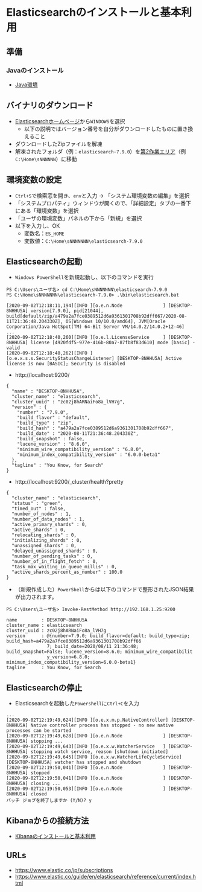 # Elasticsearchのインストールと基本利用


## 準備

### Javaのインストール

- [Java環境](../../pc-java.md)
  
## バイナリのダウンロード

- [Elasticsearchホームページ](https://www.elastic.co/jp/downloads/elasticsearch)から`WINDOWS`を選択
  - 以下の説明ではバージョン番号を自分がダウンロードしたものに置き換えること
- ダウンロードしたZipファイルを解凍
- 解凍されたフォルダ（例：`elasticsearch-7.9.0`）を[第2作業エリア](../../pc-workspace.md)（例 `C:\Home\sNNNNNN`）に移動

## 環境変数の設定

- `Ctrl+S`で検索窓を開き、`env`と入力 → 「システム環境変数の編集」を選択
- 「システムプロパティ」ウィンドウが開くので、「詳細設定」タブの一番下にある「環境変数」を選択
- 「ユーザの環境変数」パネルの下から「新規」を選択
- 以下を入力し、OK
  - 変数名：`ES_HOME`
  - 変数値：`C:\Home\sNNNNNNN\elasticsearch-7.9.0`

## Elasticsearchの起動

- `Windows PowerShell`を新規起動し、以下のコマンドを実行

```
PS C:\Users\ユーザ名> cd C:\Home\sNNNNNNN\elasticsearch-7.9.0
PS C:\Home\sNNNNNNN\elasticsearch-7.9.0> .\bin\elasticsearch.bat

[2020-09-02T12:18:11,194][INFO ][o.e.n.Node               ] [DESKTOP-8NHHU5A] version[7.9.0], pid[21044], build[default/zip/a479a2a7fce0389512d6a9361301708b92dff667/2020-08-11T21:36:48.204330Z], OS[Windows 10/10.0/amd64], JVM[Oracle Corporation/Java HotSpot(TM) 64-Bit Server VM/14.0.2/14.0.2+12-46]
...
[2020-09-02T12:18:40,260][INFO ][o.e.l.LicenseService     ] [DESKTOP-8NHHU5A] license [4920fdf5-977e-416b-80a7-87fb8f83d610] mode [basic] - valid
[2020-09-02T12:18:40,262][INFO ][o.e.x.s.s.SecurityStatusChangeListener] [DESKTOP-8NHHU5A] Active license is now [BASIC]; Security is disabled
```

- http://localhost:9200/

```
{
  "name" : "DESKTOP-8NHHU5A",
  "cluster_name" : "elasticsearch",
  "cluster_uuid" : "zc02j8hARNaiFo8a_lVH7g",
  "version" : {
    "number" : "7.9.0",
    "build_flavor" : "default",
    "build_type" : "zip",
    "build_hash" : "a479a2a7fce0389512d6a9361301708b92dff667",
    "build_date" : "2020-08-11T21:36:48.204330Z",
    "build_snapshot" : false,
    "lucene_version" : "8.6.0",
    "minimum_wire_compatibility_version" : "6.8.0",
    "minimum_index_compatibility_version" : "6.0.0-beta1"
  },
  "tagline" : "You Know, for Search"
}
```

- http://localhost:9200/_cluster/health?pretty

```
{
  "cluster_name" : "elasticsearch",
  "status" : "green",
  "timed_out" : false,
  "number_of_nodes" : 1,
  "number_of_data_nodes" : 1,
  "active_primary_shards" : 0,
  "active_shards" : 0,
  "relocating_shards" : 0,
  "initializing_shards" : 0,
  "unassigned_shards" : 0,
  "delayed_unassigned_shards" : 0,
  "number_of_pending_tasks" : 0,
  "number_of_in_flight_fetch" : 0,
  "task_max_waiting_in_queue_millis" : 0,
  "active_shards_percent_as_number" : 100.0
}
```

- （新規作成した）`PowerShell`からは以下のコマンドで整形されたJSON結果が出力されます。

```
PS C:\Users\ユーザ名> Invoke-RestMethod http://192.168.1.25:9200

name         : DESKTOP-8NHHU5A
cluster_name : elasticsearch
cluster_uuid : zc02j8hARNaiFo8a_lVH7g
version      : @{number=7.9.0; build_flavor=default; build_type=zip; build_hash=a479a2a7fce0389512d6a9361301708b92dff66
               7; build_date=2020/08/11 21:36:48; build_snapshot=False; lucene_version=8.6.0; minimum_wire_compatibilit
               y_version=6.8.0; minimum_index_compatibility_version=6.0.0-beta1}
tagline      : You Know, for Search
```

## Elasticsearchの停止

- Elasticsearchを起動した`Powershell`に`Ctrl+C`を入力

```
...
[2020-09-02T12:19:49,624][INFO ][o.e.x.m.p.NativeController] [DESKTOP-8NHHU5A] Native controller process has stopped - no new native processes can be started
[2020-09-02T12:19:49,628][INFO ][o.e.n.Node               ] [DESKTOP-8NHHU5A] stopping ...
[2020-09-02T12:19:49,643][INFO ][o.e.x.w.WatcherService   ] [DESKTOP-8NHHU5A] stopping watch service, reason [shutdown initiated]
[2020-09-02T12:19:49,645][INFO ][o.e.x.w.WatcherLifeCycleService] [DESKTOP-8NHHU5A] watcher has stopped and shutdown
[2020-09-02T12:19:50,041][INFO ][o.e.n.Node               ] [DESKTOP-8NHHU5A] stopped
[2020-09-02T12:19:50,041][INFO ][o.e.n.Node               ] [DESKTOP-8NHHU5A] closing ...
[2020-09-02T12:19:50,053][INFO ][o.e.n.Node               ] [DESKTOP-8NHHU5A] closed
バッチ ジョブを終了しますか (Y/N)? y
```

## Kibanaからの接続方法

- [Kibanaのインストールと基本利用](1-install-kibana.md)

## URLs

- https://www.elastic.co/jp/subscriptions
- https://www.elastic.co/guide/en/elasticsearch/reference/current/index.html
